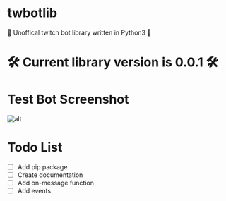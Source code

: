 # twbotlib
🔷 Unoffical twitch bot library written in Python3 🔷

# 🛠 Current library version is 0.0.1 🛠

# Test Bot Screenshot

![alt](https://i.imgur.com/yt4VKhW.png)

# Todo List
- [ ] Add pip package
- [ ] Create documentation
- [ ] Add on-message function
- [ ] Add events

